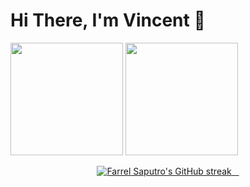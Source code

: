 # Hi There, I'm Vincent 👋

<p>
  <img height="180em" src="https://github-readme-stats-eight-theta.vercel.app/api?username=VncntRnld&show_icons=true&include_all_commits=true&count_private=true"/>
  <img height="180em" src="https://github-readme-stats-eight-theta.vercel.app/api/top-langs/?username=VncntRnld&layout=compact&langs_count=6&card_width=364px"/>
</p>
<p align="center">
  <a href="https://github.com/VncntRnld">
    <img src="https://github-readme-streak-stats.herokuapp.com/?user=VncntRnld" alt="Farrel Saputro's GitHub streak"/>
  </a>
</p>
